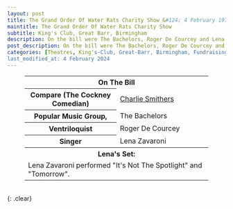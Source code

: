 ```yaml
---
layout: post
title: The Grand Order Of Water Rats Charity Show &#124; 4 February 1979
maintitle: The Grand Order Of Water Rats Charity Show
subtitle: King's Club, Great Barr, Birmingham
description: On the bill were The Bachelors, Roger De Courcey and Lena Zavaroni, The compare for the show was Charlie Smithers.
post_description: On the bill were The Bachelors, Roger De Courcey and Lena Zavaroni, The compare for the show was Charlie Smithers.
categories: [Theatres, King's-Club, Great-Barr, Birmingham, Fundraising, OnThisDay4February, Year-1979]
last_modified_at: 4 February 2024
---
```


<figure class="fig3">
<table>
<tr id="infobox1"><th colspan="2">On The Bill</th></tr>

<tr><th style="width:50%;">Compare  (The Cockney Comedian)</th> <td style="width:50%;"><a class="external-link" href="https://www.gowr.co.uk/all-water-rats/v/139">Charlie Smithers</a></td></tr>
<tr><th>Popular Music Group,</th><td>The Bachelors</td></tr>
<tr><th>Ventriloquist</th><td>Roger De Courcey</td></tr>
<tr><th>Singer</th><td>Lena Zavaroni</td></tr>
<tr id="infobox2" class="split"><th colspan="2">Lena's Set:</th></tr>
<tr><td colspan="2">Lena Zavaroni performed &quot;It's Not The Spotlight&quot; and &quot;Tomorrow&quot;.</td></tr>
</table>
</figure>

<br />{: .clear}

<style>
#infobox2 {scroll-margin-top: -3px;}
</style>

